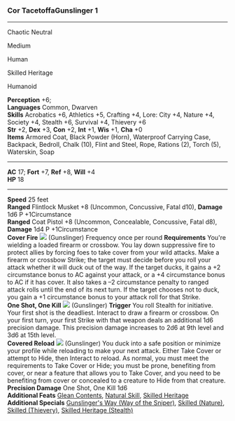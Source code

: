 ### **Cor TacetoffaGunslinger 1**

* * *

Chaotic Neutral

Medium

Human

Skilled Heritage

Humanoid

**Perception** +6;  
**Languages** Common, Dwarven  
**Skills** Acrobatics +6, Athletics +5, Crafting +4, Lore: City +4, Nature +4, Society +4, Stealth +6, Survival +4, Thievery +6  
**Str** +2, **Dex** +3, **Con** +2, **Int** +1, **Wis** +1, **Cha** +0  
**Items** Armored Coat, Black Powder (Horn), Waterproof Carrying Case, Backpack, Bedroll, Chalk (10), Flint and Steel, Rope, Rations (2), Torch (5), Waterskin, Soap

* * *

**AC** 17; **Fort** +7, **Ref** +8, **Will** +4  
**HP** 18

* * *

**Speed** 25 feet  
**Ranged** Flintlock Musket +8 (Uncommon, Concussive, Fatal d10), **Damage** 1d6 P +1Circumstance  
**Ranged** Coat Pistol +8 (Uncommon, Concealable, Concussive, Fatal d8), **Damage** 1d4 P +1Circumstance  
**Cover Fire** ![](attachment/dfabc894be1573a2f226e142a858db4a.png) (Gunslinger) Frequency once per round **Requirements** You're wielding a loaded firearm or crossbow. You lay down suppressive fire to protect allies by forcing foes to take cover from your wild attacks. Make a firearm or crossbow Strike; the target must decide before you roll your attack whether it will duck out of the way. If the target ducks, it gains a +2 circumstance bonus to AC against your attack, or a +4 circumstance bonus to AC if it has cover. It also takes a –2 circumstance penalty to ranged attack rolls until the end of its next turn. If the target chooses not to duck, you gain a +1 circumstance bonus to your attack roll for that Strike.  
**One Shot, One Kill** ![](attachment/8ca8367ebb03f8af8b3e9554d0fb8e07.png) (Gunslinger) **Trigger** You roll Stealth for initiative. Your first shot is the deadliest. Interact to draw a firearm or crossbow. On your first turn, your first Strike with that weapon deals an additional 1d6 precision damage. This precision damage increases to 2d6 at 9th level and 3d6 at 15th level.  
**Covered Reload** ![](attachment/dfabc894be1573a2f226e142a858db4a.png) (Gunslinger) You duck into a safe position or minimize your profile while reloading to make your next attack. Either Take Cover or attempt to Hide, then Interact to reload. As normal, you must meet the requirements to Take Cover or Hide; you must be prone, benefiting from cover, or near a feature that allows you to Take Cover, and you need to be benefiting from cover or concealed to a creature to Hide from that creature.  
**Precision Damage** One Shot, One Kill 1d6  
**Additional Feats** [Glean Contents](https://2e.aonprd.com/Feats.aspx?ID=2129), [Natural Skill](https://2e.aonprd.com/Feats.aspx?ID=71), [Skilled Heritage](https://2e.aonprd.com/Heritages.aspx?Ancestry=6)  
**Additional Specials** [Gunslinger's Way (Way of the Sniper)](https://2e.aonprd.com/Classes.aspx?ID=20), [Skilled (Nature)](https://2e.aonprd.com), [Skilled (Thievery)](https://2e.aonprd.com), [Skilled Heritage (Stealth)](https://2e.aonprd.com)